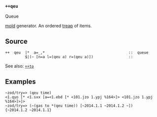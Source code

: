 ### `++qeu`

Queue

[mold]() generator. An ordered [treap](http://en.wikipedia.org/wiki/Treap) of
items.

Source
------

    ++  qeu  |*  a=_,*                                      ::  queue
             $|(~ [n=a l=(qeu a) r=(qeu a)])                ::

See also: [`++to`]()

Examples
--------

    ~zod/try=> (qeu time)
    <1.qyo [* <1.sxx [a=<1.ebd [* <101.jzo 1.ypj %164>]> <101.jzo 1.ypj %164>]>]>
    ~zod/try=> (~(gas to *(qeu time)) [~2014.1.1 ~2014.1.2 ~])
    {~2014.1.2 ~2014.1.1}


